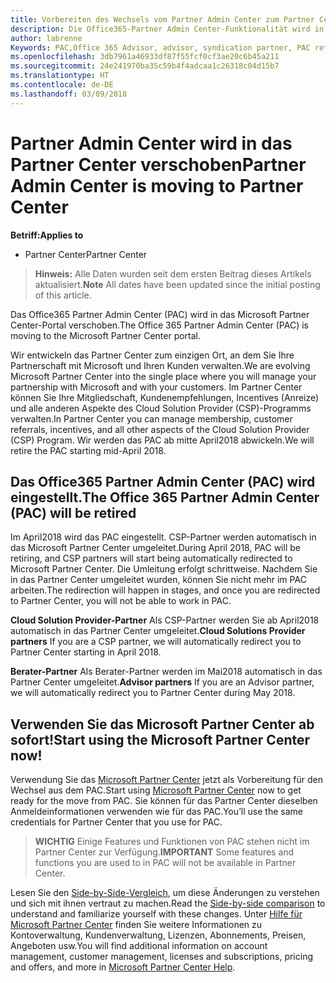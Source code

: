 ```yaml
---
title: Vorbereiten des Wechsels vom Partner Admin Center zum Partner Center | Partner Center
description: Die Office365-Partner Admin Center-Funktionalität wird in das Partner Center verschoben.
author: labrenne
Keywords: PAC,Office 365 Advisor, advisor, syndication partner, PAC retire, PAC retiring
ms.openlocfilehash: 3db7961a46933df87f55fcf0cf3ae20c6b45a211
ms.sourcegitcommit: 24e241970ba35c59b4f4adcaa1c26318c04d15b7
ms.translationtype: HT
ms.contentlocale: de-DE
ms.lasthandoff: 03/09/2018
---
```

# <a name="partner-admin-center-is-moving-to-partner-center"></a><span data-ttu-id="1aff5-103">Partner Admin Center wird in das Partner Center verschoben</span><span class="sxs-lookup"><span data-stu-id="1aff5-103">Partner Admin Center is moving to Partner Center</span></span>

**<span data-ttu-id="1aff5-104">Betriff:</span><span class="sxs-lookup"><span data-stu-id="1aff5-104">Applies to</span></span>**

-  <span data-ttu-id="1aff5-105">Partner Center</span><span class="sxs-lookup"><span data-stu-id="1aff5-105">Partner Center</span></span>

><span data-ttu-id="1aff5-106">**Hinweis:** Alle Daten wurden seit dem ersten Beitrag dieses Artikels aktualisiert.</span><span class="sxs-lookup"><span data-stu-id="1aff5-106">**Note** All dates have been updated since the initial posting of this article.</span></span>

<span data-ttu-id="1aff5-107">Das Office365 Partner Admin Center (PAC) wird in das Microsoft Partner Center-Portal verschoben.</span><span class="sxs-lookup"><span data-stu-id="1aff5-107">The Office 365 Partner Admin Center (PAC) is moving to the Microsoft Partner Center portal.</span></span>

<span data-ttu-id="1aff5-108">Wir entwickeln das Partner Center zum einzigen Ort, an dem Sie Ihre Partnerschaft mit Microsoft und Ihren Kunden verwalten.</span><span class="sxs-lookup"><span data-stu-id="1aff5-108">We are evolving Microsoft Partner Center into the single place where you will manage your partnership with Microsoft and with your customers.</span></span> <span data-ttu-id="1aff5-109">Im Partner Center können Sie Ihre Mitgliedschaft, Kundenempfehlungen, Incentives (Anreize) und alle anderen Aspekte des Cloud Solution Provider (CSP)-Programms verwalten.</span><span class="sxs-lookup"><span data-stu-id="1aff5-109">In Partner Center you can manage membership, customer referrals, incentives, and all other aspects of the Cloud Solution Provider (CSP) Program.</span></span> <span data-ttu-id="1aff5-110">Wir werden das PAC ab mitte April2018 abwickeln.</span><span class="sxs-lookup"><span data-stu-id="1aff5-110">We will retire the PAC starting mid-April 2018.</span></span>

## <a name="the-office-365-partner-admin-center-pac-will-be-retired"></a><span data-ttu-id="1aff5-111">Das Office365 Partner Admin Center (PAC) wird eingestellt.</span><span class="sxs-lookup"><span data-stu-id="1aff5-111">The Office 365 Partner Admin Center (PAC) will be retired</span></span>

<span data-ttu-id="1aff5-112">Im April2018 wird das PAC eingestellt. CSP-Partner werden automatisch in das Microsoft Partner Center umgeleitet.</span><span class="sxs-lookup"><span data-stu-id="1aff5-112">During April 2018, PAC will be retiring, and CSP partners will start being automatically redirected to Microsoft Partner Center.</span></span> <span data-ttu-id="1aff5-113">Die Umleitung erfolgt schrittweise. Nachdem Sie in das Partner Center umgeleitet wurden, können Sie nicht mehr im PAC arbeiten.</span><span class="sxs-lookup"><span data-stu-id="1aff5-113">The redirection will happen in stages, and once you are redirected to Partner Center, you will not be able to work in PAC.</span></span> 

<span data-ttu-id="1aff5-114">**Cloud Solution Provider-Partner** Als CSP-Partner werden Sie ab April2018 automatisch in das Partner Center umgeleitet.</span><span class="sxs-lookup"><span data-stu-id="1aff5-114">**Cloud Solutions Provider partners** If you are a CSP partner, we will automatically redirect you to Partner Center starting in April 2018.</span></span> 

<span data-ttu-id="1aff5-115">**Berater-Partner** Als Berater-Partner werden im Mai2018 automatisch in das Partner Center umgeleitet.</span><span class="sxs-lookup"><span data-stu-id="1aff5-115">**Advisor partners** If you are an Advisor partner, we will automatically redirect you to Partner Center during May 2018.</span></span>


## <a name="start-using-the-microsoft-partner-center-now"></a><span data-ttu-id="1aff5-116">Verwenden Sie das Microsoft Partner Center ab sofort!</span><span class="sxs-lookup"><span data-stu-id="1aff5-116">Start using the Microsoft Partner Center now!</span></span>

<span data-ttu-id="1aff5-117">Verwendung Sie das [Microsoft Partner Center](https://partnercenter.microsoft.com/)  jetzt als Vorbereitung für den Wechsel aus dem PAC.</span><span class="sxs-lookup"><span data-stu-id="1aff5-117">Start using [Microsoft Partner Center](https://partnercenter.microsoft.com/)  now to get ready for the move from PAC.</span></span>  <span data-ttu-id="1aff5-118">Sie können für das Partner Center dieselben Anmeldeinformationen verwenden wie für das PAC.</span><span class="sxs-lookup"><span data-stu-id="1aff5-118">You’ll use the same credentials for Partner Center that you use for PAC.</span></span> 

><span data-ttu-id="1aff5-119">**WICHTIG** Einige Features und Funktionen von PAC stehen nicht im Partner Center zur Verfügung.</span><span class="sxs-lookup"><span data-stu-id="1aff5-119">**IMPORTANT**  Some features and functions you are used to in PAC will not be available in Partner Center.</span></span>

 <span data-ttu-id="1aff5-120">Lesen Sie den [Side-by-Side-Vergleich](moving-from-pac-to-pc.md), um diese Änderungen zu verstehen und sich mit ihnen vertraut zu machen.</span><span class="sxs-lookup"><span data-stu-id="1aff5-120">Read the [Side-by-side comparison](moving-from-pac-to-pc.md) to understand and familiarize yourself with these changes.</span></span>  <span data-ttu-id="1aff5-121">Unter [Hilfe für Microsoft Partner Center](https://partnercenter.microsoft.com/partner/help) finden Sie weitere Informationen zu Kontoverwaltung, Kundenverwaltung, Lizenzen, Abonnements, Preisen, Angeboten usw.</span><span class="sxs-lookup"><span data-stu-id="1aff5-121">You will find additional information on account management, customer management, licenses and subscriptions, pricing and offers, and more in [Microsoft Partner Center Help](https://partnercenter.microsoft.com/partner/help).</span></span>

 